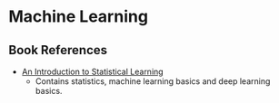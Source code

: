 # Machine Learning

## Book References
- [An Introduction to Statistical
Learning](https://web.stanford.edu/~hastie/ISLR2/ISLRv2_website.pdf)
  - Contains statistics, machine learning basics and deep learning basics.

